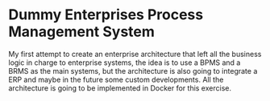# Dummy Enterprises Process Management System

My first attempt to create an enterprise architecture that left all the business logic in charge to enterprise systems, the idea is to use a BPMS and a BRMS as the main systems, but the architecture is also going to integrate a ERP and maybe in the future some custom developments. All the architecture is going to be implemented in Docker for this exercise.

